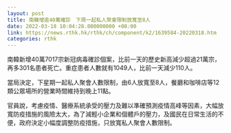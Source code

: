 ```yaml
---
layout: post
title: 南韓增逾40萬確診　下周一起私人聚會限制放寬至8人
date: 2022-03-18 10:04:28.000000000 +08:00
link: https://news.rthk.hk/rthk/ch/component/k2/1639584-20220318.htm
categories: rthk
---
```


南韓新增40萬7017宗新冠病毒確診個案，比前一天的歷史新高減少超過21萬宗，再多301名患者死亡。重症患者人數就有1049人，比前一天減少110人。

當局決定，下星期一起私人聚會人數限制，由6人放寬至8人，餐廳和咖啡店等12類公眾場所的營業時間維持到晚上11點。

官員說，考慮疫情、醫療系統承受的壓力及難以準確預測疫情高峰等因素，大幅放寬防疫措施的風險太大，為了減輕小企業和個體戶的壓力，及國民在日常生活的不便，政府決定小幅度調整防疫措施，只放寬私人聚會人數限制。
